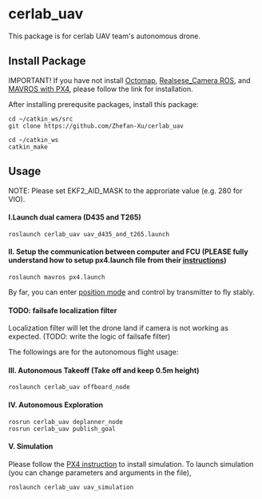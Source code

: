 # cerlab_uav
This package is for cerlab UAV team's autonomous drone. 


## Install Package
IMPORTANT! If you have not install [Octomap](http://wiki.ros.org/octomap_server), [Realsese_Camera ROS](https://github.com/IntelRealSense/realsense-ros), and [MAVROS with PX4](https://docs.px4.io/master/en/ros/mavros_installation.html), please follow the link for installation.

After installing prerequsite packages, install this package:
```
cd ~/catkin_ws/src
git clone https://github.com/Zhefan-Xu/cerlab_uav

cd ~/catkin_ws
catkin_make
```

## Usage
NOTE: Please set EKF2_AID_MASK to the approriate value (e.g. 280 for VIO).

#### I.Launch dual camera (D435 and T265)
```
roslaunch cerlab_uav uav_d435_and_t265.launch
```

#### II. Setup the communication between computer and FCU (PLEASE fully understand how to setup px4.launch file from their [instructions](https://docs.px4.io/master/en/ros/mavros_installation.html))
```
roslaunch mavros px4.launch
```

By far, you can enter [position mode](https://docs.px4.io/v1.11/en/flight_modes/position_mc.html) and control by transmitter to fly stably.


#### TODO: failsafe localization filter
Localization filter will let the drone land if camera is not working as expected.
(TODO: write the logic of failsafe filter)



The followings are for the autonomous flight usage:
#### III. Autonomous Takeoff (Take off and keep 0.5m height)
```
roslaunch cerlab_uav offboard_node
```

#### IV. Autonomous Exploration
```
rosrun cerlab_uav deplanner_node
rosrun cerlab_uav publish_goal
```

#### V. Simulation
Please follow the [PX4 instruction](https://docs.px4.io/master/en/simulation/ros_interface.html) to install simulation.
To launch simulation (you can change parameters and arguments in the file),
```
roslaunch cerlab_uav uav_simulation
```


